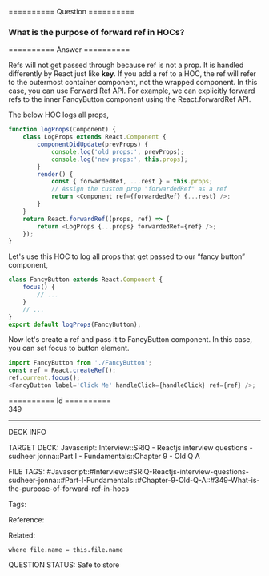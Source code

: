 ========== Question ==========  

### What is the purpose of forward ref in HOCs?  

========== Answer ==========  

Refs will not get passed through because ref is not a prop. It is handled
differently by React just like **key**. If you add a ref to a HOC, the ref will
refer to the outermost container component, not the wrapped component. In this
case, you can use Forward Ref API. For example, we can explicitly forward refs
to the inner FancyButton component using the React.forwardRef API.

The below HOC logs all props,

```javascript
function logProps(Component) {
    class LogProps extends React.Component {
        componentDidUpdate(prevProps) {
            console.log('old props:', prevProps);
            console.log('new props:', this.props);
        }
        render() {
            const { forwardedRef, ...rest } = this.props;
            // Assign the custom prop "forwardedRef" as a ref
            return <Component ref={forwardedRef} {...rest} />;
        }
    }
    return React.forwardRef((props, ref) => {
        return <LogProps {...props} forwardedRef={ref} />;
    });
}
```

Let's use this HOC to log all props that get passed to our “fancy button”
component,

```javascript
class FancyButton extends React.Component {
    focus() {
        // ...
    }
    // ...
}
export default logProps(FancyButton);
```

Now let's create a ref and pass it to FancyButton component. In this case, you
can set focus to button element.

```javascript
import FancyButton from './FancyButton';
const ref = React.createRef();
ref.current.focus();
<FancyButton label='Click Me' handleClick={handleClick} ref={ref} />;
```

========== Id ==========  
349

---

DECK INFO

TARGET DECK: Javascript::Interview::SRIQ - Reactjs interview questions - sudheer jonna::Part I - Fundamentals::Chapter 9 - Old Q A

FILE TAGS: #Javascript::#Interview::#SRIQ-Reactjs-interview-questions-sudheer-jonna::#Part-I-Fundamentals::#Chapter-9-Old-Q-A::#349-What-is-the-purpose-of-forward-ref-in-hocs

Tags:

Reference:

Related:

```dataview
where file.name = this.file.name
```
QUESTION STATUS: Safe to store
